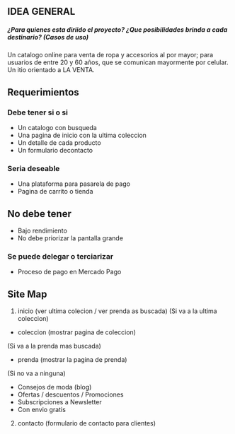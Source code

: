 ## IDEA GENERAL 
##### ¿Para quienes esta diriido el proyecto? ¿Que posibilidades brinda a cada destinario? (Casos de uso)
Un catalogo online para venta de ropa y accesorios al por mayor; para usuarios de entre 20 y 60 años, que se comunican mayormente por celular. Un itio orientado
a LA VENTA. 


## Requerimientos 
### Debe tener si o si 
* Un catalogo con busqueda
* Una pagina de inicio con la ultima 
coleccion 
* Un detalle de cada producto
* Un formulario decontacto 

### Seria deseable
* Una plataforma para pasarela de pago
* Pagina de carrito o tienda 

## No debe tener 
* Bajo rendimiento
* No debe priorizar la pantalla grande

### Se puede delegar o terciarizar 
* Proceso de pago en Mercado Pago 

## Site Map 
1. inicio (ver ultima colecion / ver prenda as buscada)
(Si va a la ultima coleccion)
* coleccion (mostrar pagina de coleccion)

(Si va a la prenda mas buscada)
* prenda (mostrar la pagina de prenda)

(Si no va a ninguna)
* Consejos de moda (blog)
* Ofertas / descuentos / Promociones
* Subscripciones a Newsletter
* Con envio gratis 

2. contacto (formulario de contacto para clientes)



